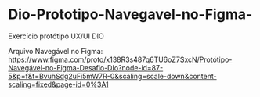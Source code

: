 # Dio-Prototipo-Navegavel-no-Figma-
Exercício protótipo UX/UI DIO

Arquivo Navegável no Figma:
https://www.figma.com/proto/x138R3s487q6TU6oZ7SxcN/Protótipo-Navegável-no-Figma-Desafio-DIo?node-id=87-5&p=f&t=BvuhSdg2uFi5mW7R-0&scaling=scale-down&content-scaling=fixed&page-id=0%3A1
